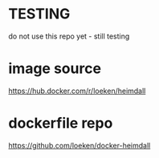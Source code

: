 # TESTING

do not use this repo yet - still testing

# image source

https://hub.docker.com/r/loeken/heimdall

# dockerfile repo

https://github.com/loeken/docker-heimdall